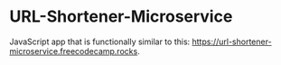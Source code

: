 # URL-Shortener-Microservice
 JavaScript app that is functionally similar to this: https://url-shortener-microservice.freecodecamp.rocks.


